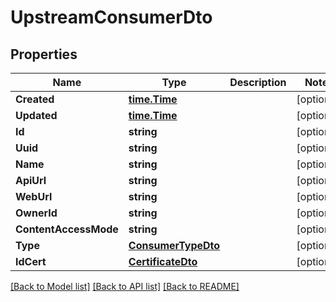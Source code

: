 # UpstreamConsumerDto

## Properties
Name | Type | Description | Notes
------------ | ------------- | ------------- | -------------
**Created** | [**time.Time**](time.Time.md) |  | [optional] 
**Updated** | [**time.Time**](time.Time.md) |  | [optional] 
**Id** | **string** |  | [optional] 
**Uuid** | **string** |  | [optional] 
**Name** | **string** |  | [optional] 
**ApiUrl** | **string** |  | [optional] 
**WebUrl** | **string** |  | [optional] 
**OwnerId** | **string** |  | [optional] 
**ContentAccessMode** | **string** |  | [optional] 
**Type** | [**ConsumerTypeDto**](ConsumerTypeDTO.md) |  | [optional] 
**IdCert** | [**CertificateDto**](CertificateDTO.md) |  | [optional] 

[[Back to Model list]](../README.md#documentation-for-models) [[Back to API list]](../README.md#documentation-for-api-endpoints) [[Back to README]](../README.md)


